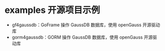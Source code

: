 # examples 开源项目示例

- gf4gaussdb：GoFrame 操作 GaussDB 数据库，使用 openGauss 开源驱动库
- gorm4gaussdb：GORM 操作 GaussDB 数据库，使用 openGauss 开源驱动库


